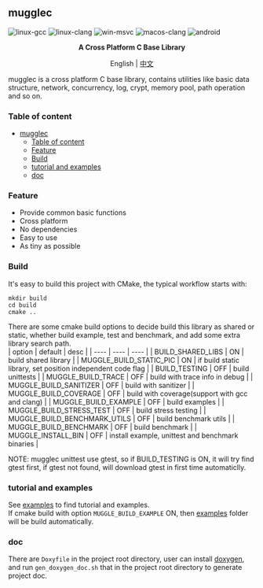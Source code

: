 ## mugglec

![linux-gcc](https://github.com/MuggleWei/mugglec/actions/workflows/linux-gcc.yaml/badge.svg?branch=master)
![linux-clang](https://github.com/MuggleWei/mugglec/actions/workflows/linux-clang.yaml/badge.svg?branch=master)
![win-msvc](https://github.com/MuggleWei/mugglec/actions/workflows/win-msvc.yaml/badge.svg?branch=master)
![macos-clang](https://github.com/MuggleWei/mugglec/actions/workflows/macos-clang.yaml/badge.svg?branch=master)
![android](https://github.com/MuggleWei/mugglec/actions/workflows/android-cmake.yaml/badge.svg?branch=master)

<p align="center"><b>A Cross Platform C Base Library</b></p>
<p align="center">English | <a href="./README_cn.md">中文</a></p>

mugglec is a cross platform C base library, contains utilities like basic data structure, network, concurrency, log, crypt, memory pool, path operation and so on.

### Table of content
- [mugglec](#mugglec)
  - [Table of content](#table-of-content)
  - [Feature](#feature)
  - [Build](#build)
  - [tutorial and examples](#tutorial-and-examples)
  - [doc](#doc)

### Feature
* Provide common basic functions
* Cross platform
* No dependencies
* Easy to use
* As tiny as possible

### Build
It's easy to build this project with CMake, the typical workflow starts with:
```
mkdir build
cd build
cmake ..
```

There are some cmake build options to decide build this library as shared or static, whether build example, test and benchmark, and add some extra library search path.  
| option | default | desc |
| ---- | ---- | ---- |
| BUILD_SHARED_LIBS | ON | build shared library |
| MUGGLE_BUILD_STATIC_PIC | ON | if build static library, set position independent code flag |
| BUILD_TESTING | OFF | build unittests |
| MUGGLE_BUILD_TRACE | OFF | build with trace info in debug |
| MUGGLE_BUILD_SANITIZER | OFF | build with sanitizer |
| MUGGLE_BUILD_COVERAGE | OFF | build with coverage(support with gcc and clang) |
| MUGGLE_BUILD_EXAMPLE | OFF | build examples |
| MUGGLE_BUILD_STRESS_TEST | OFF | build stress testing |
| MUGGLE_BUILD_BENCHMARK_UTILS | OFF | build benchmark utils |
| MUGGLE_BUILD_BENCHMARK | OFF | build benchmark |
| MUGGLE_INSTALL_BIN | OFF | install example, unittest and benchmark binaries |

NOTE: mugglec unittest use gtest, so if BUILD_TESTING is ON, it will try find gtest first, if gtest not found, will download gtest in first time automaticlly.  

### tutorial and examples
See [examples](./examples/readme_cn.md) to find tutorial and examples.  
If cmake build with option `MUGGLE_BUILD_EXAMPLE` ON, then [examples](./examples/readme_cn.md) folder will be build automatically.  

### doc
There are `Doxyfile` in the project root directory, user can install [doxygen](https://doxygen.nl/), and run `gen_doxygen_doc.sh` that in the project root directory to generate project doc.   
